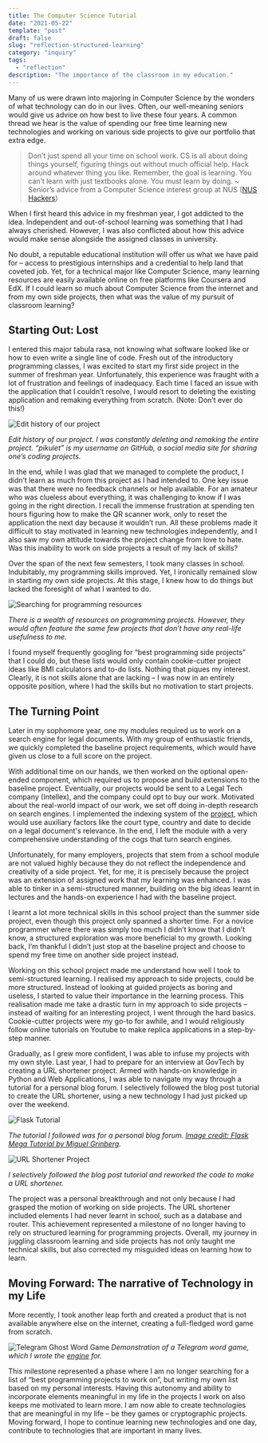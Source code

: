 ```yaml
---
title: The Computer Science Tutorial
date: "2021-05-22"
template: "post"
draft: false
slug: "reflection-structured-learning"
category: "inquiry"
tags:
  - "reflection"
description: "The importance of the classroom in my education."
---
```


Many of us were drawn into majoring in Computer Science by the wonders of what technology can do in our lives. Often, our well-meaning seniors would give us advice on how best to live these four years. A common thread we hear is the value of spending our free time learning new technologies and working on various side projects to give our portfolio that extra edge.

> Don’t just spend all your time on school work. CS is all about doing things yourself, figuring things out without much official help. Hack around whatever thing you like. Remember, the goal is learning. You can’t learn with just textbooks alone. You must learn by doing. ~ Senior’s advice from a Computer Science interest group at NUS ([NUS Hackers](https://github.com/nushackers/notes-to-cs-freshmen-from-the-future))

When I first heard this advice in my freshman year, I got addicted to the idea. Independent and out-of-school learning was something that I had always cherished. However, I was also conflicted about how this advice would make sense alongside the assigned classes in university.

No doubt, a reputable educational institution will offer us what we have paid for – access to prestigious internships and a credential to help land that coveted job. Yet, for a technical major like Computer Science, many learning resources are easily available online on free platforms like Coursera and EdX. If I could learn so much about Computer Science from the internet and from my own side projects, then what was the value of my pursuit of classroom learning?

## Starting Out: Lost

I entered this major tabula rasa, not knowing what software looked like or how to even write a single line of code. Fresh out of the introductory programming classes, I was excited to start my first side project in the summer of freshman year. Unfortunately, this experience was fraught with a lot of frustration and feelings of inadequacy. Each time I faced an issue with the application that I couldn’t resolve, I would resort to deleting the existing application and remaking everything from scratch. (Note: Don’t ever do this!)

![Edit history of our project](/media/usr-p1-edit-history.png)

*Edit history of our project. I was constantly deleting and remaking the entire project. “pikulet” is my username on GitHub, a social media site for sharing one’s coding projects.*

In the end, while I was glad that we managed to complete the product, I didn’t learn as much from this project as I had intended to. One key issue was that there were no feedback channels or help available. For an amateur who was clueless about everything, it was challenging to know if I was going in the right direction. I recall the immense frustration at spending ten hours figuring how to make the QR scanner work, only to reset the application the next day because it wouldn’t run. All these problems made it difficult to stay motivated in learning new technologies independently, and I also saw my own attitude towards the project change from love to hate. Was this inability to work on side projects a result of my lack of skills?

Over the span of the next few semesters, I took many classes in school. Indubitably, my programming skills improved. Yet, I ironically remained slow in starting my own side projects. At this stage, I knew how to do things but lacked the foresight of what I wanted to do.

![Searching for programming resources](/media/usr-p1-google-search.png)

*There is a wealth of resources on programming projects. However, they would often feature the same few projects that don’t have any real-life usefulness to me.*

I found myself frequently googling for “best programming side projects” that I could do, but these lists would only contain cookie-cutter project ideas like BMI calculators and to-do lists. Nothing that piques my interest. Clearly, it is not skills alone that are lacking – I was now in an entirely opposite position, where I had the skills but no motivation to start projects.

## The Turning Point

Later in my sophomore year, one my modules required us to work on a search engine for legal documents. With my group of enthusiastic friends, we quickly completed the baseline project requirements, which would have given us close to a full score on the project.

With additional time on our hands, we then worked on the optional open-ended component, which required us to propose and build extensions to the baseline project. Eventually, our projects would be sent to a Legal Tech company (Intellex), and the company could opt to buy our work. Motivated about the real-world impact of our work, we set off doing in-depth research on search engines. I implemented the indexing system of the [project](https://github.com/pikulet/intellex), which would use auxiliary factors like the court type, country and date to decide on a legal document's relevance. In the end, I left the module with a very comprehensive understanding of the cogs that turn search engines.

Unfortunately, for many employers, projects that stem from a school module are not valued highly because they do not reflect the independence and creativity of a side project. Yet, for me, it is precisely because the project was an extension of assigned work that my learning was enhanced. I was able to tinker in a semi-structured manner, building on the big ideas learnt in lectures and the hands-on experience I had with the baseline project.

I learnt a lot more technical skills in this school project than the summer side project, even though this project only spanned a shorter time. For a novice programmer where there was simply too much I didn’t know that I didn’t know, a structured exploration was more beneficial to my growth. Looking back, I’m thankful I didn’t just stop at the baseline project and choose to spend my free time on another side project instead.

Working on this school project made me understand how well I took to semi-structured learning. I realised my approach to side projects, could be more structured. Instead of looking at guided projects as boring and useless, I started to value their importance in the learning process. This realisation made me take a drastic turn in my approach to side projects – instead of waiting for an interesting project, I went through the hard basics. Cookie-cutter projects were my go-to for awhile, and I would religiously follow online tutorials on Youtube to make replica applications in a step-by-step manner.

Gradually, as I grew more confident, I was able to infuse my projects with my own style. Last year, I had to prepare for an interview at GovTech by creating a URL shortener project. Armed with hands-on knowledge in Python and Web Applications, I was able to navigate my way through a tutorial for a personal blog forum. I selectively followed the blog post tutorial to create the URL shortener, using a new technology I had just picked up over the weekend.

![Flask Tutorial](/media/usr-p1-flask-tutorial.png)

*The tutorial I followed was for a personal blog forum. [Image credit: Flask Mega Tutorial by Miguel Grinberg](https://blog.miguelgrinberg.com/post/the-flask-mega-tutorial-part-i-hello-world).*

![URL Shortener Project](/media/usr-p1-url-short.png)

*I selectively followed the blog post tutorial and reworked the code to make a URL shortener.*

The project was a personal breakthrough and not only because I had grasped the motion of working on side projects. The URL shortener included elements I had never learnt in school, such as a database and router. This achievement represented a milestone of no longer having to rely on structured learning for programming projects. Overall, my journey in juggling classroom learning and side projects has not only taught me technical skills, but also corrected my misguided ideas on learning how to learn.

## Moving Forward: The narrative of Technology in my Life

More recently, I took another leap forth and created a product that is not available anywhere else on the internet, creating a full-fledged word game from scratch.

![Telegram Ghost Word Game](/media/usr-p1-gwg.png)
*Demonstration of a Telegram word game, which I wrote the [engine](https://github.com/pikulet/ghost) for.*

This milestone represented a phase where I am no longer searching for a list of “best programming projects to work on”, but writing my own list based on my personal interests. Having this autonomy and ability to incorporate elements meaningful in my life in the projects I work on also keeps me motivated to learn more. I am now able to create technologies that are meaningful in my life – be they games or cryptographic projects. Moving forward, I hope to continue learning new technologies and one day, contribute to technologies that are important in many lives.
